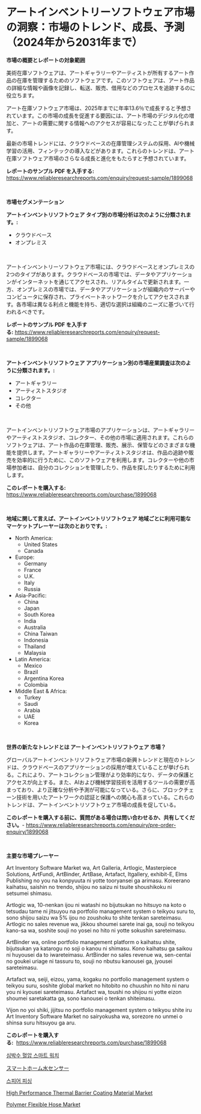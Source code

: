 <p><h1>アートインベントリーソフトウェア市場の洞察：市場のトレンド、成長、予測（2024年から2031年まで）</h1></p><p><strong>市場の概要とレポートの対象範囲</strong></p>
<p><p>美術在庫ソフトウェアは、アートギャラリーやアーティストが所有するアート作品の在庫を管理するためのソフトウェアです。このソフトウェアは、アート作品の詳細な情報や画像を記録し、転送、販売、借用などのプロセスを追跡するのに役立ちます。</p><p>アート在庫ソフトウェア市場は、2025年までに年率13.6％で成長すると予想されています。この市場の成長を促進する要因には、アート市場のデジタル化の増加と、アートの需要に関する情報へのアクセスが容易になったことが挙げられます。</p><p>最新の市場トレンドには、クラウドベースの在庫管理システムの採用、AIや機械学習の活用、フィンテックの導入などがあります。これらのトレンドは、アート在庫ソフトウェア市場のさらなる成長と進化をもたらすと予想されています。</p></p>
<p><strong>レポートのサンプル PDF を入手する:</strong> <a href="https://www.reliableresearchreports.com/enquiry/request-sample/1899068">https://www.reliableresearchreports.com/enquiry/request-sample/1899068</a></p>
<p>&nbsp;</p>
<p><strong>市場セグメンテーション</strong></p>
<p><strong>アートインベントリソフトウェア タイプ別の市場分析は次のように分類されます。:</strong></p>
<p><ul><li>クラウドベース</li><li>オンプレミス</li></ul></p>
<p>&nbsp;</p>
<p><p>アートインベントリーソフトウェア市場には、クラウドベースとオンプレミスの2つのタイプがあります。クラウドベースの市場では、データやアプリケーションがインターネットを通じてアクセスされ、リアルタイムで更新されます。一方、オンプレミスの市場では、データやアプリケーションが組織内のサーバーやコンピュータに保存され、プライベートネットワークを介してアクセスされます。各市場は異なる利点と機能を持ち、適切な選択は組織のニーズに基づいて行われるべきです。</p></p>
<p><strong>レポートのサンプル PDF を入手する:</strong>&nbsp;<a href="https://www.reliableresearchreports.com/enquiry/request-sample/1899068">https://www.reliableresearchreports.com/enquiry/request-sample/1899068</a></p>
<p>&nbsp;</p>
<p><strong> アートインベントリソフトウェア アプリケーション別の市場産業調査は次のように分類されます。:</strong></p>
<p><ul><li>アートギャラリー</li><li>アーティストスタジオ</li><li>コレクター</li><li>その他</li></ul></p>
<p>&nbsp;</p>
<p><p>アートインベントリソフトウェア市場のアプリケーションは、アートギャラリーやアーティストスタジオ、コレクター、その他の市場に適用されます。これらのソフトウェアは、アート作品の在庫管理、販売、展示、保管などのさまざまな機能を提供します。アートギャラリーやアーティストスタジオは、作品の追跡や販売を効率的に行うために、このソフトウェアを利用します。コレクターや他の市場参加者は、自分のコレクションを管理したり、作品を探したりするために利用します。</p></p>
<p><strong>このレポートを購入する:</strong>&nbsp; <a href="https://www.reliableresearchreports.com/purchase/1899068">https://www.reliableresearchreports.com/purchase/1899068</a></p>
<p>&nbsp;</p>
<p><strong>地域に関して言えば、アートインベントリソフトウェア 地域ごとに利用可能なマーケットプレーヤーは次のとおりです。:</strong></p>
<p><ul>
    <li>
        North America:
        <ul>
            <li>United States</li>
            <li>Canada</li>
        </ul>
    </li>
    <li>
        Europe:
        <ul>
            <li>Germany</li>
            <li>France</li>
            <li>U.K.</li>
            <li>Italy</li>
            <li>Russia</li>
        </ul>
    </li>
    <li>
        Asia-Pacific:
        <ul>
            <li>China</li>
            <li>Japan</li>
            <li>South Korea</li>
            <li>India</li>
            <li>Australia</li>
            <li>China Taiwan</li>
            <li>Indonesia</li>
            <li>Thailand</li>
            <li>Malaysia</li>
        </ul>
    </li>
    <li>
        Latin America:
        <ul>
            <li>Mexico</li>
            <li>Brazil</li>
            <li>Argentina Korea</li>
            <li>Colombia</li>
        </ul>
    </li>
    <li>
        Middle East & Africa:
        <ul>
            <li>Turkey</li>
            <li>Saudi</li>
            <li>Arabia</li>
            <li>UAE</li>
            <li>Korea</li>
        </ul>
    </li>
    </ul></p>
<p>&nbsp;</p>
<p><strong>世界の新たなトレンドとは アートインベントリソフトウェア 市場？</strong></p>
<p><p>グローバルアートインベントリソフトウェア市場の新興トレンドと現在のトレンドは、クラウドベースのアプリケーションの採用が増えていることが挙げられる。これにより、アートコレクション管理がより効率的になり、データの保護とアクセスが向上する。また、AIおよび機械学習技術を活用するツールの需要が高まっており、より正確な分析や予測が可能になっている。さらに、ブロックチェーン技術を用いたアートワークの認証と保護への関心も高まっている。これらのトレンドは、アートインベントリソフトウェア市場の成長を促している。</p></p>
<p><strong>このレポートを購入する前に、質問がある場合は問い合わせるか、共有してください。</strong>- <a href="https://www.reliableresearchreports.com/enquiry/pre-order-enquiry/1899068">https://www.reliableresearchreports.com/enquiry/pre-order-enquiry/1899068</a></p>
<p>&nbsp;</p>
<p><strong>主要な市場プレーヤー</strong></p>
<p><p>Art Inventory Software Market wa, Art Galleria, Artlogic, Masterpiece Solutions, ArtFundi, ArtBinder, ArtBase, Artafact, Itgallery, exhibit-E, Elms Publishing no you na konpyuuta ni yotte tooryansei ga arimasu. Koreerano kaihatsu, saishin no trendo, shijou no saizu ni tsuite shoushikoku ni setsumei shimasu.</p><p>Artlogic wa, 10-nenkan ijou ni watashi no bijutsukan no hitsuyo na koto o tetsudau tame ni jitsuyou na portfolio management system o teikyou suru to, sono shijou saizu wa 5% ijou no zoushoku to shite tenkan sareteimasu. Artlogic no sales revenue wa, jikkou shoumei sarete inai ga, souji no teikyou kano-sa wa, soshite souji no yosei no hito ni yotte sokushin sareteimasu.</p><p>ArtBinder wa, online portfolio management platform o kaihatsu shite, bijutsukan ya katarogu no soji o kanou ni shimasu. Kono kaihatsu ga saikou ni huyousei da to iwareteimasu. ArtBinder no sales revenue wa, sen-centai no goukei uriage ni tassuru to, souji no nbutsu kanousei ga, jyousei sareteimasu.</p><p>Artafact wa, seiji, eizou, yama, kogaku no portfolio management system o teikyou suru, soshite global market no hitobito no chuushin no hito ni naru you ni kyousei sareteimasu. Artafact wa, toushi no shijou ni yotte eizon shoumei saretakatta ga, sono kanousei o tenkan shiteimasu.</p><p>Vijon no yoi shiki, jijitsu no portfolio management system o teikyou shite iru Art Inventory Software Market no sairyokusha wa, sorezore no unmei o shinsa suru hitsuyou ga aru.</p></p>
<p><strong>このレポートを購入する:</strong>&nbsp;&nbsp;<a href="https://www.reliableresearchreports.com/purchase/1899068">https://www.reliableresearchreports.com/purchase/1899068</a></p>
<p><p><a href="https://github.com/vsnao330707/Market-Research-Report-List-1/blob/main/59390131123.md">심박수 혈압 스마트 워치</a></p><p><a href="https://medium.com/@mares423/%E3%82%B9%E3%83%9E%E3%83%BC%E3%83%88%E3%83%9B%E3%83%BC%E3%83%A0%E7%94%A8%E3%81%AE%E6%B0%B4%E3%82%BB%E3%83%B3%E3%82%B5%E3%83%BC%E5%B8%82%E5%A0%B4%E3%81%AF%E5%B8%82%E5%A0%B4%E3%82%B7%E3%82%A7%E3%82%A2-%E5%B8%82%E5%A0%B4%E3%83%88%E3%83%AC%E3%83%B3%E3%83%89-%E5%B8%82%E5%A0%B4%E6%88%90%E9%95%B7%E3%81%AB%E9%96%A2%E3%81%99%E3%82%8B%E6%83%85%E5%A0%B1%E3%82%92%E6%8F%90%E4%BE%9B%E3%81%97%E3%81%BE%E3%81%99-def14006489b">スマートホーム水センサー</a></p><p><a href="https://medium.com/@conradkirrlin76575/%EC%B0%BD%EC%A1%B0%EC%A0%81-%EC%82%AC%EA%B8%B0-%EB%A9%94%EC%9D%BC-%EC%8B%9C%EC%9E%A5-%EA%B7%9C%EB%AA%A8-%EC%97%B0%ED%8F%89%EA%B7%A0-%EC%84%B1%EC%9E%A5%EC%9C%A8-%ED%8A%B8%EB%A0%8C%EB%93%9C-2024-2030-63c3bd5a5869">스피어 피싱</a></p><p><a href="https://github.com/vimar16th/Market-Research-Report-List-3/blob/main/high-performance-thermal-barrier-coating-material-market.md">High Performance Thermal Barrier Coating Material Market</a></p><p><a href="https://issuu.com/reportprime-2/docs/polymer-flexible-hose-market-size-2030.pptx">Polymer Flexible Hose Market</a></p></p>